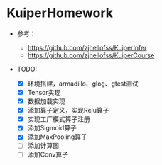 # KuiperHomework
- 参考：
    - https://github.com/zjhellofss/KuiperInfer
    - https://github.com/zjhellofss/KuiperCourse

- TODO:

    + [x] 环境搭建，armadillo、glog、gtest测试
    + [x] Tensor实现
    + [x] 数据加载实现
    + [x] 添加算子定义，实现Relu算子
    + [x] 实现工厂模式算子注册
    + [x] 添加Sigmoid算子
    + [x] 添加MaxPooling算子
    + [ ] 添加计算图
    + [ ] 添加Conv算子